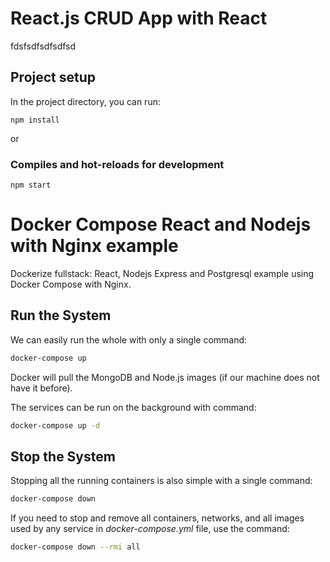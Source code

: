 # React.js CRUD App with React
fdsfsdfsdfsdfsd
## Project setup

In the project directory, you can run:

```
npm install
```

or

### Compiles and hot-reloads for development

```
npm start
```

# Docker Compose React and Nodejs with Nginx example

Dockerize fullstack: React, Nodejs Express and Postgresql example using Docker Compose with Nginx.

## Run the System
We can easily run the whole with only a single command:
```bash
docker-compose up
```

Docker will pull the MongoDB and Node.js images (if our machine does not have it before).

The services can be run on the background with command:
```bash
docker-compose up -d
```

## Stop the System
Stopping all the running containers is also simple with a single command:
```bash
docker-compose down
```

If you need to stop and remove all containers, networks, and all images used by any service in <em>docker-compose.yml</em> file, use the command:
```bash
docker-compose down --rmi all
```